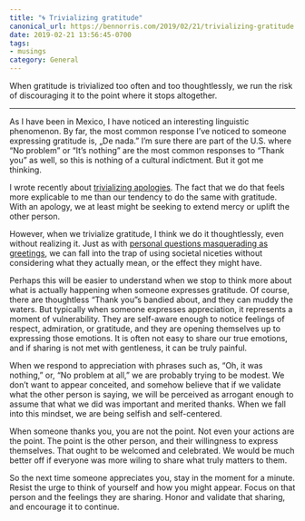 ```yaml
---
title: "🌀 Trivializing gratitude"
canonical_url: https://bennorris.com/2019/02/21/trivializing-gratitude
date: 2019-02-21 13:56:45-0700
tags:
- musings
category: General
---
```


When gratitude is trivialized too often and too thoughtlessly, we run the risk of discouraging it to the point where it stops altogether.

***

As I have been in Mexico, I have noticed an interesting linguistic phenomenon. By far, the most common response I’ve noticed to someone expressing gratitude is, „De nada.” I’m sure there are part of the U.S. where “No problem” or “It’s nothing” are the most common responses to “Thank you” as well, so this is nothing of a cultural indictment. But it got me thinking.

I wrote recently about [trivializing apologies](https://www.bennorris.com/2019/02/20/trivializing-apologies). The fact that we do that feels more explicable to me than our tendency to do the same with gratitude. With an apology, we at least might be seeking to extend mercy or uplift the other person.

However, when we trivialize gratitude, I think we do it thoughtlessly, even without realizing it. Just as with [personal questions masquerading as greetings](https://www.bennorris.com/2019/01/30/how-are-you), we can fall into the trap of using societal niceties without considering what they actually mean, or the effect they might have.

Perhaps this will be easier to understand when we stop to think more about what is actually happening when someone expresses gratitude. Of course, there are thoughtless “Thank you”s bandied about, and they can muddy the waters. But typically when someone expresses appreciation, it represents a moment of vulnerability. They are self-aware enough to notice feelings of respect, admiration, or gratitude, and they are opening themselves up to expressing those emotions. It is often not easy to share our true emotions, and if sharing is not met with gentleness, it can be truly painful.

When we respond to appreciation with phrases such as, “Oh, it was nothing,” or, “No problem at all,” we are probably trying to be modest. We don’t want to appear conceited, and somehow believe that if we validate what the other person is saying, we will be perceived as arrogant enough to assume that what we did was important and merited thanks. When we fall into this mindset, we are being selfish and self-centered.

When someone thanks you, you are not the point. Not even your actions are the point. The point is the other person, and their willingness to express themselves. That ought to be welcomed and celebrated. We would be much better off if everyone was more wiling to share what truly matters to them.

So the next time someone appreciates you, stay in the moment for a minute. Resist the urge to think of yourself and how you might appear. Focus on that person and the feelings they are sharing. Honor and validate that sharing, and encourage it to continue.